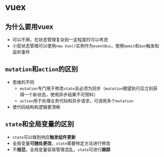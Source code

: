 # vuex

## 为什么要用vuex
  - 可以不用，在状态管理复杂到一定程度时可以考虑
  - 小型状态管理可以使用`new Vue()`实例作为`eventBus`，使用`$emit`和`$on`触发和监听事件

## `mutation`和`action`的区别
  - 思维的不同
    - `mutation`专门用于修改`state`且必须为同步（`mutation`期望执行后立刻获得一个新状态，使用异步结果不可预料）
    - `action`用于处理业务代码和异步请求，可调用多个`mutation`
  - 使代码结构和逻辑更清晰

## `state`和全局变量的区别
  - `state`可以做到响应**触发组件更新**
  - 全局变量**可随处更改**，`state`需要特定方法进行修改
  - 不**规范**，全局变量容易管理混乱，`state`可进行**跟踪**
